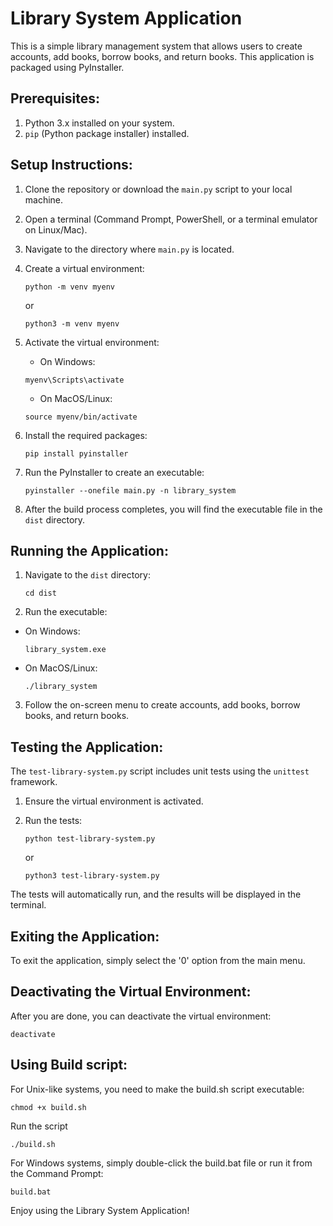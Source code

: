 Library System Application
===========================

This is a simple library management system that allows users to create accounts, add books, borrow books, and return books. This application is packaged using PyInstaller.

Prerequisites:
--------------
1. Python 3.x installed on your system.
2. `pip` (Python package installer) installed.

Setup Instructions:
-------------------
1. Clone the repository or download the `main.py` script to your local machine.

2. Open a terminal (Command Prompt, PowerShell, or a terminal emulator on Linux/Mac).

3. Navigate to the directory where `main.py` is located.

4. Create a virtual environment:
   ```
   python -m venv myenv
   ```

   or

   ```
   python3 -m venv myenv
   ```

5. Activate the virtual environment:
   - On Windows:
   ```
   myenv\Scripts\activate
   ```
   - On MacOS/Linux:
   ```
   source myenv/bin/activate
   ```

6. Install the required packages:
   ```
   pip install pyinstaller
   ```

7. Run the PyInstaller to create an executable:
   ```
   pyinstaller --onefile main.py -n library_system
   ```

8. After the build process completes, you will find the executable file in the `dist` directory.

Running the Application:
------------------------
1. Navigate to the `dist` directory:
   ```
   cd dist
   ```

2. Run the executable:
- On Windows:
  ```
  library_system.exe
  ```
- On MacOS/Linux:
  ```
  ./library_system
  ```

3. Follow the on-screen menu to create accounts, add books, borrow books, and return books.

Testing the Application:
------------------------
The `test-library-system.py` script includes unit tests using the `unittest` framework.

1. Ensure the virtual environment is activated.

2. Run the tests:
   ```
   python test-library-system.py
   ```
   or
   ```
   python3 test-library-system.py
   ```

The tests will automatically run, and the results will be displayed in the terminal.

Exiting the Application:
------------------------
To exit the application, simply select the '0' option from the main menu.

Deactivating the Virtual Environment:
-------------------------------------
After you are done, you can deactivate the virtual environment:
   ```
   deactivate
   ```
Using Build script:
-------------------
For Unix-like systems, you need to make the build.sh script executable:
   ```
   chmod +x build.sh
   ```
Run the script
   ```
   ./build.sh
   ```
For Windows systems, simply double-click the build.bat file or run it from the Command Prompt:
   ```
   build.bat
   ```

Enjoy using the Library System Application!
